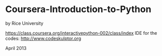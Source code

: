 Coursera-Introduction-to-Python
===============================
by Rice University

https://class.coursera.org/interactivepython-002/class/index
IDE for the codes: http://www.codeskulptor.org

April 2013
